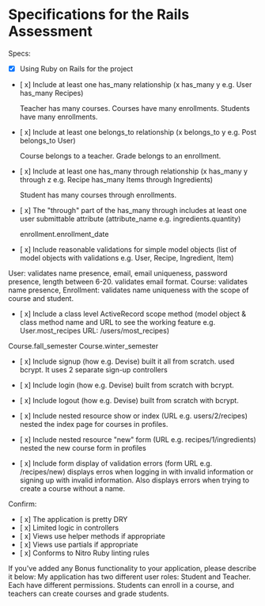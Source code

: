 # Specifications for the Rails Assessment

Specs:
- [x] Using Ruby on Rails for the project
- [ x] Include at least one has_many relationship (x has_many y e.g. User has_many Recipes)

  Teacher has many courses.  Courses have many enrollments.  Students have many enrollments.

- [ x] Include at least one belongs_to relationship (x belongs_to y e.g. Post belongs_to User)

  Course belongs to a teacher.  Grade belongs to an enrollment.

- [ x] Include at least one has_many through relationship (x has_many y through z e.g. Recipe has_many Items through Ingredients)

  Student has many courses through enrollments.


- [ x] The "through" part of the has_many through includes at least one user submittable attribute (attribute_name e.g. ingredients.quantity)

  enrollment.enrollment_date

- [ x] Include reasonable validations for simple model objects (list of model objects with validations e.g. User, Recipe, Ingredient, Item)

User: validates name presence, email, email uniqueness, password presence, length between 6-20.
validates email format.
Course: validates name presence,
Enrollment: validates name uniqueness with the scope of course and student.

- [ x] Include a class level ActiveRecord scope method (model object & class method name and URL to see the working feature e.g. User.most_recipes URL: /users/most_recipes)

Course.fall_semester Course.winter_semester
- [ x] Include signup (how e.g. Devise)
  built it all from scratch.  used bcrypt.  It uses 2 separate sign-up controllers
- [ x] Include login (how e.g. Devise)
    built from scratch with bcrypt.

- [ x] Include logout (how e.g. Devise)
built from scratch with bcrypt.

- [ x] Include nested resource show or index (URL e.g. users/2/recipes)
  nested the index page for courses in profiles.
- [ x] Include nested resource "new" form (URL e.g.
recipes/1/ingredients)
  nested the new course form in profiles
- [ x] Include form display of validation errors (form URL e.g. /recipes/new)
  displays erros when logging in with invalid information or signing up with invalid information.  Also displays errors when trying to create a course without a name.

Confirm:
- [ x] The application is pretty DRY
- [ x] Limited logic in controllers
- [ x] Views use helper methods if appropriate
- [ x] Views use partials if appropriate
- [ x] Conforms to Nitro Ruby linting rules

If you've added any Bonus functionality to your application, please describe it below:
My application has two different user roles: Student and Teacher.  Each have different permissions.  Students can enroll in a course, and teachers can create courses and grade students.
